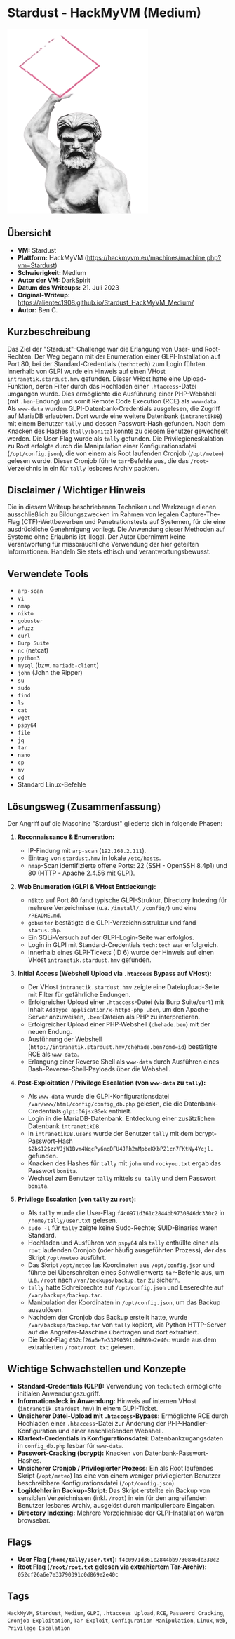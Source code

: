 # Stardust - HackMyVM (Medium)
 
![Stardust.png](Stardust.png)

## Übersicht

*   **VM:** Stardust
*   **Plattform:** HackMyVM (https://hackmyvm.eu/machines/machine.php?vm=Stardust)
*   **Schwierigkeit:** Medium
*   **Autor der VM:** DarkSpirit
*   **Datum des Writeups:** 21. Juli 2023
*   **Original-Writeup:** https://alientec1908.github.io/Stardust_HackMyVM_Medium/
*   **Autor:** Ben C.

## Kurzbeschreibung

Das Ziel der "Stardust"-Challenge war die Erlangung von User- und Root-Rechten. Der Weg begann mit der Enumeration einer GLPI-Installation auf Port 80, bei der Standard-Credentials (`tech:tech`) zum Login führten. Innerhalb von GLPI wurde ein Hinweis auf einen VHost `intranetik.stardust.hmv` gefunden. Dieser VHost hatte eine Upload-Funktion, deren Filter durch das Hochladen einer `.htaccess`-Datei umgangen wurde. Dies ermöglichte die Ausführung einer PHP-Webshell (mit `.ben`-Endung) und somit Remote Code Execution (RCE) als `www-data`. Als `www-data` wurden GLPI-Datenbank-Credentials ausgelesen, die Zugriff auf MariaDB erlaubten. Dort wurde eine weitere Datenbank (`intranetikDB`) mit einem Benutzer `tally` und dessen Passwort-Hash gefunden. Nach dem Knacken des Hashes (`tally:bonita`) konnte zu diesem Benutzer gewechselt werden. Die User-Flag wurde als `tally` gefunden. Die Privilegieneskalation zu Root erfolgte durch die Manipulation einer Konfigurationsdatei (`/opt/config.json`), die von einem als Root laufenden Cronjob (`/opt/meteo`) gelesen wurde. Dieser Cronjob führte `tar`-Befehle aus, die das `/root`-Verzeichnis in ein für `tally` lesbares Archiv packten.

## Disclaimer / Wichtiger Hinweis

Die in diesem Writeup beschriebenen Techniken und Werkzeuge dienen ausschließlich zu Bildungszwecken im Rahmen von legalen Capture-The-Flag (CTF)-Wettbewerben und Penetrationstests auf Systemen, für die eine ausdrückliche Genehmigung vorliegt. Die Anwendung dieser Methoden auf Systeme ohne Erlaubnis ist illegal. Der Autor übernimmt keine Verantwortung für missbräuchliche Verwendung der hier geteilten Informationen. Handeln Sie stets ethisch und verantwortungsbewusst.

## Verwendete Tools

*   `arp-scan`
*   `vi`
*   `nmap`
*   `nikto`
*   `gobuster`
*   `wfuzz`
*   `curl`
*   `Burp Suite`
*   `nc` (netcat)
*   `python3`
*   `mysql` (bzw. `mariadb-client`)
*   `john` (John the Ripper)
*   `su`
*   `sudo`
*   `find`
*   `ls`
*   `cat`
*   `wget`
*   `pspy64`
*   `file`
*   `jq`
*   `tar`
*   `nano`
*   `cp`
*   `mv`
*   `cd`
*   Standard Linux-Befehle

## Lösungsweg (Zusammenfassung)

Der Angriff auf die Maschine "Stardust" gliederte sich in folgende Phasen:

1.  **Reconnaissance & Enumeration:**
    *   IP-Findung mit `arp-scan` (`192.168.2.111`).
    *   Eintrag von `stardust.hmv` in lokale `/etc/hosts`.
    *   `nmap`-Scan identifizierte offene Ports: 22 (SSH - OpenSSH 8.4p1) und 80 (HTTP - Apache 2.4.56 mit GLPI).

2.  **Web Enumeration (GLPI & VHost Entdeckung):**
    *   `nikto` auf Port 80 fand typische GLPI-Struktur, Directory Indexing für mehrere Verzeichnisse (u.a. `/install/`, `/config/`) und eine `/README.md`.
    *   `gobuster` bestätigte die GLPI-Verzeichnisstruktur und fand `status.php`.
    *   Ein SQLi-Versuch auf der GLPI-Login-Seite war erfolglos.
    *   Login in GLPI mit Standard-Credentials `tech:tech` war erfolgreich.
    *   Innerhalb eines GLPI-Tickets (ID 6) wurde der Hinweis auf einen VHost `intranetik.stardust.hmv` gefunden.

3.  **Initial Access (Webshell Upload via `.htaccess` Bypass auf VHost):**
    *   Der VHost `intranetik.stardust.hmv` zeigte eine Dateiupload-Seite mit Filter für gefährliche Endungen.
    *   Erfolgreicher Upload einer `.htaccess`-Datei (via Burp Suite/`curl`) mit Inhalt `AddType application/x-httpd-php .ben`, um den Apache-Server anzuweisen, `.ben`-Dateien als PHP zu interpretieren.
    *   Erfolgreicher Upload einer PHP-Webshell (`chehade.ben`) mit der neuen Endung.
    *   Ausführung der Webshell (`http://intranetik.stardust.hmv/chehade.ben?cmd=id`) bestätigte RCE als `www-data`.
    *   Erlangung einer Reverse Shell als `www-data` durch Ausführen eines Bash-Reverse-Shell-Payloads über die Webshell.

4.  **Post-Exploitation / Privilege Escalation (von `www-data` zu `tally`):**
    *   Als `www-data` wurde die GLPI-Konfigurationsdatei `/var/www/html/config/config_db.php` gelesen, die die Datenbank-Credentials `glpi:D6jsxBGek` enthielt.
    *   Login in die MariaDB-Datenbank. Entdeckung einer zusätzlichen Datenbank `intranetikDB`.
    *   In `intranetikDB.users` wurde der Benutzer `tally` mit dem bcrypt-Passwort-Hash `$2b$12$zzVJjW1Bvm4WqcPy6nqDFU4JRh2mMpbeKKbP21cn7FKtNy4Ycjl.` gefunden.
    *   Knacken des Hashes für `tally` mit `john` und `rockyou.txt` ergab das Passwort `bonita`.
    *   Wechsel zum Benutzer `tally` mittels `su tally` und dem Passwort `bonita`.

5.  **Privilege Escalation (von `tally` zu `root`):**
    *   Als `tally` wurde die User-Flag `f4c0971d361c2844bb9730846dc330c2` in `/home/tally/user.txt` gelesen.
    *   `sudo -l` für `tally` zeigte keine Sudo-Rechte; SUID-Binaries waren Standard.
    *   Hochladen und Ausführen von `pspy64` als `tally` enthüllte einen als `root` laufenden Cronjob (oder häufig ausgeführten Prozess), der das Skript `/opt/meteo` ausführt.
    *   Das Skript `/opt/meteo` las Koordinaten aus `/opt/config.json` und führte bei Überschreiten eines Schwellenwerts `tar`-Befehle aus, um u.a. `/root` nach `/var/backups/backup.tar` zu sichern.
    *   `tally` hatte Schreibrechte auf `/opt/config.json` und Leserechte auf `/var/backups/backup.tar`.
    *   Manipulation der Koordinaten in `/opt/config.json`, um das Backup auszulösen.
    *   Nachdem der Cronjob das Backup erstellt hatte, wurde `/var/backups/backup.tar` von `tally` kopiert, via Python HTTP-Server auf die Angreifer-Maschine übertragen und dort extrahiert.
    *   Die Root-Flag `052cf26a6e7e33790391c0d869e2e40c` wurde aus dem extrahierten `/root/root.txt` gelesen.

## Wichtige Schwachstellen und Konzepte

*   **Standard-Credentials (GLPI):** Verwendung von `tech:tech` ermöglichte initialen Anwendungszugriff.
*   **Informationsleck in Anwendung:** Hinweis auf internen VHost (`intranetik.stardust.hmv`) in einem GLPI-Ticket.
*   **Unsicherer Datei-Upload mit `.htaccess`-Bypass:** Ermöglichte RCE durch Hochladen einer `.htaccess`-Datei zur Änderung der PHP-Handler-Konfiguration und einer anschließenden Webshell.
*   **Klartext-Credentials in Konfigurationsdatei:** Datenbankzugangsdaten in `config_db.php` lesbar für `www-data`.
*   **Passwort-Cracking (bcrypt):** Knacken von Datenbank-Passwort-Hashes.
*   **Unsicherer Cronjob / Privilegierter Prozess:** Ein als Root laufendes Skript (`/opt/meteo`) las eine von einem weniger privilegierten Benutzer beschreibbare Konfigurationsdatei (`/opt/config.json`).
*   **Logikfehler im Backup-Skript:** Das Skript erstellte ein Backup von sensiblen Verzeichnissen (inkl. `/root`) in ein für den angreifenden Benutzer lesbares Archiv, ausgelöst durch manipulierbare Eingaben.
*   **Directory Indexing:** Mehrere Verzeichnisse der GLPI-Installation waren browsebar.

## Flags

*   **User Flag (`/home/tally/user.txt`):** `f4c0971d361c2844bb9730846dc330c2`
*   **Root Flag (`/root/root.txt` gelesen via extrahiertem Tar-Archiv):** `052cf26a6e7e33790391c0d869e2e40c`

## Tags

`HackMyVM`, `Stardust`, `Medium`, `GLPI`, `.htaccess Upload`, `RCE`, `Password Cracking`, `Cronjob Exploitation`, `Tar Exploit`, `Configuration Manipulation`, `Linux`, `Web`, `Privilege Escalation`
